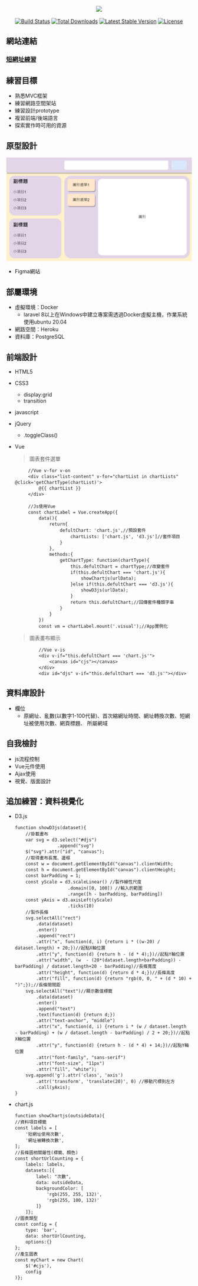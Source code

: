 <p align="center"><a href="https://laravel.com" target="_blank"><img src="https://raw.githubusercontent.com/laravel/art/master/logo-lockup/5%20SVG/2%20CMYK/1%20Full%20Color/laravel-logolockup-cmyk-red.svg" width="400"></a></p>

<p align="center">
    <a href="https://travis-ci.org/laravel/framework"><img src="https://travis-ci.org/laravel/framework.svg" alt="Build Status"></a>
    <a href="https://packagist.org/packages/laravel/framework"><img src="https://img.shields.io/packagist/dt/laravel/framework" alt="Total Downloads"></a>
    <a href="https://packagist.org/packages/laravel/framework"><img src="https://img.shields.io/packagist/v/laravel/framework" alt="Latest Stable Version"></a>
    <a href="https://packagist.org/packages/laravel/framework"><img src="https://img.shields.io/packagist/l/laravel/framework" alt="License"></a>
</p>

## 網站連結
### [短網址練習](https://dbtes.herokuapp.com/)

## 練習目標
 * 熟悉MVC框架
 * 練習網路空間架站
 * 練習設計prototype
 * 複習前端/後端語言
 * 探索實作時可用的資源
    
## 原型設計
 ![原型](https://github.com/jerryyehself/Laravel-shorturl/blob/main/prototype.png?raw=true)
 * Figma網站

## 部屬環境
 * 虛擬環境：Docker
    * laravel 8以上在Windows中建立專案需透過Docker虛擬主機，作業系統使用ubuntu 20.04
 * 網路空間：Heroku
 * 資料庫：PostgreSQL
    
## 前端設計
 * HTML5
 * CSS3
    * display:grid
    * transition 
 * javascript
 * jQuery
    * .toggleClass() 
 * Vue
    > 圖表套件選單
        
            //Vue v-for v-on
            <div class="list-content" v-for="chartList in chartLists" @click='getChartType(chartList)'>
                @{{ chartList }}
            </div>
            
            //Js使用Vue
            const chartLabel = Vue.createApp({
                data(){
                    return{
                        defultChart: 'chart.js',//預設套件
                            chartLists: ['chart.js', 'd3.js']//套件項目
                        }
                    },
                    methods:{
                        getChartType: function(chartType){
                            this.defultChart = chartType;//改變套件
                            if(this.defultChart === 'chart.js'){
                                showChartjs(urlData);
                            }else if(this.defultChart === 'd3.js'){
                                showD3js(urlData);
                            }
                            return this.defultChart;//回傳套件種類字串
                        }
                    }
                })
                const vm = chartLabel.mount('.visual');//App實例化
      > 圖表畫布顯示

                //Vue v-is
                <div v-if="this.defultChart === 'chart.js'">
                    <canvas id="cjs"></canvas>
                </div>
                <div id="djs" v-if="this.defultChart === 'd3.js'"></div>

## 資料庫設計
 * 欄位
    * 原網址、亂數(以數字1-100代替)、首次縮網址時間、網址轉換次數、短網址被使用次數、網頁標題、 所屬網域

## 自我檢討
 * js流程控制
 * Vue元件使用
 * Ajax使用
 * 視覺、版面設計

## 追加練習：資料視覺化
 * D3.js
    ```
    function showD3js(dataset){
        //掛載畫布
        var svg = d3.select("#djs")
                    .append("svg")
        $("svg").attr("id", "canvas");
        //取得畫布長寬、邊框
        const w = document.getElementById("canvas").clientWidth;
        const h = document.getElementById("canvas").clientHeight;
        const barPadding = 1;
        const yScale = d3.scaleLinear() //製作線性尺度
                        .domain([0, 100]) //輸入的範圍
                        .range([h - barPadding, barPadding])                         
        const yAxis = d3.axisLeft(yScale)
                        .ticks(10)
        //製作長條
        svg.selectAll("rect")
            .data(dataset)
            .enter()
            .append("rect")
            .attr("x", function(d, i) {return i * ((w-20) / dataset.length) + 20;})//起點X軸位置
            .attr("y", function(d) {return h - (d * 4);})//起點Y軸位置
            .attr("width", (w  - (20*(dataset.length+barPadding)) - barPadding) / dataset.length+20 - barPadding)//長條寬度
            .attr("height", function(d) {return d * 4;})//長條高度
            .attr("fill", function(d) {return "rgb(0, 0, " + (d * 10) + ")";});//長條間間距
        svg.selectAll("text")//顯示數值標籤
            .data(dataset)
            .enter()
            .append("text")
            .text(function(d) {return d;})
            .attr("text-anchor", "middle")
            .attr("x", function(d, i) {return i * (w / dataset.length  - barPadding) + (w / dataset.length - barPadding) / 2 + 20;})//起點X軸位置
            .attr("y", function(d) {return h - (d * 4) + 14;})//起點Y軸位置
            .attr("font-family", "sans-serif")
            .attr("font-size", "11px")
            .attr("fill", "white");
        svg.append('g').attr('class', 'axis')
            .attr('transform', 'translate(20)', 0) //移動尺標到左方
            .call(yAxis);
    }
    ```
 * chart.js
    ```
    function showChartjs(outsideData){
    //資料項目標籤
    const labels = [  
        '短網址使用次數',
        '網址被轉換次數',
    ];
    //長條圖相關屬性(標籤、顏色)
    const shortUrlCounting = {
        labels: labels,
        datasets:[{
            label: "次數",
            data: outsideData,
            backgroundColor: [
                'rgb(255, 255, 132)',
                'rgb(255, 100, 132)'
            ]}
        ]};
    //圖表類型
    const config = {
        type: 'bar',
        data: shortUrlCounting,
        options:{}
    };
    //產生圖表
    const myChart = new Chart(
        $('#cjs'),
        config
    )};
    ```


